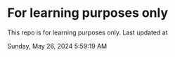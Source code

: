# For learning purposes only
This repo is for learning purposes only.
Last updated at

Sunday, May 26, 2024 5:59:19 AM

